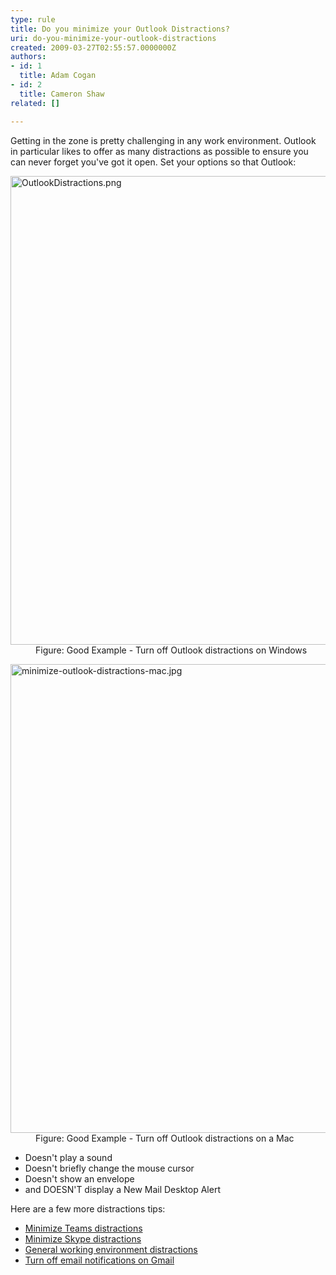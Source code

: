 ```yaml
---
type: rule
title: Do you minimize your Outlook Distractions?
uri: do-you-minimize-your-outlook-distractions
created: 2009-03-27T02:55:57.0000000Z
authors:
- id: 1
  title: Adam Cogan
- id: 2
  title: Cameron Shaw
related: []

---
```




<span class='intro'> Getting in the zone is pretty challenging in any work environment. Outlook in particular likes to offer as many distractions as possible to ensure you can never forget you've got it open. Set your options so that Outlook&#58; 
<br> </span>

<dl class="goodImage"><dt>
      <img alt="OutlookDistractions.png" src="/PublishingImages/OutlookDistractions.png" style="width&#58;750px;" />
   </dt><dd>Figure&#58;&#160;Good Example - Turn off Outlook distractions on Windows​<br></dd></dl><dl class="goodImage"><dt>
      <img src="/PublishingImages/minimize-outlook-distractions-mac.jpg" alt="minimize-outlook-distractions-mac.jpg" style="width&#58;750px;" />
   </dt><dd>Figure&#58;&#160;Good Example - Turn off Outlook distractions on a Mac<br></dd></dl><ul><li>Doesn't play a sound</li><li>Doesn't briefly change the mouse cursor</li><li>Doesn't show an envelope</li><li>and DOESN'T display a New Mail Desktop Alert</li></ul><p>Here are&#160;a few more distractions tips&#58;</p><ul><li>
      <a href="/_layouts/15/FIXUPREDIRECT.ASPX?WebId=3dfc0e07-e23a-4cbb-aac2-e778b71166a2&amp;TermSetId=07da3ddf-0924-4cd2-a6d4-a4809ae20160&amp;TermId=ab17d85c-5ee1-44a9-8433-200bd5771337">Minimize Teams&#160;distractions​</a><br></li><li> 
      <a href="/_layouts/15/FIXUPREDIRECT.ASPX?WebId=3dfc0e07-e23a-4cbb-aac2-e778b71166a2&amp;TermSetId=07da3ddf-0924-4cd2-a6d4-a4809ae20160&amp;TermId=6650d51f-dc2c-47d4-a779-2dc4f8a3c8c9" shape="rect">Minimize Skype distractions</a> </li><li>
      <a href="/_layouts/15/FIXUPREDIRECT.ASPX?WebId=3dfc0e07-e23a-4cbb-aac2-e778b71166a2&amp;TermSetId=07da3ddf-0924-4cd2-a6d4-a4809ae20160&amp;TermId=d65f17a0-2354-4793-9481-7dc2eea0e559" shape="rect">General working environment distractions</a>​<br></li><li>
      <a href="https&#58;//support.google.com/mail/answer/1075549">Turn off email notifications on Gmail</a><br></li></ul> 
<br>


